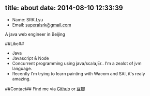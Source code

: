 title: about
date: 2014-08-10 12:33:39
---

+ Name: SRK.Lyu
+ Email: [superalsrk@gmail.com](mailto:superalsrk@gmail.com)

A java web engineer in Beijing

##Like##
+ Java
+ Javascript & Node
+ Concurrent programming using java/scala,Er.. I'm a zealot of jvm language.
+ Recently I'm trying to learn painting with Wacom and SAI, it's realy amazing.

##Contact##
Find me via [Github](http://www.github.com/superalsrk) or [豆瓣](http://www.douban.com/people/superalsrk/)

